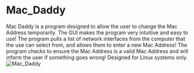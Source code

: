 # Mac_Daddy
Mac Daddy is a program designed to allow the user to change the Mac Address temporarily. The GUI makes the program very intuitive and easy to use! The program pulls a list of network interfaces from the computer that the use can select from, and allows them to enter a new Mac Address! The program checks to ensure the Mac Address is a valid Mac Address and will inform the user if something goes wrong! Designed for Linux systems only.
![Mac_Daddy](/Mac_Daddy/tree/master/pictures/4.png)

